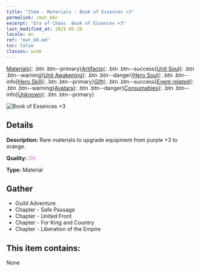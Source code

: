 ```yaml
---
title: "Item - Materials - Book of Essences +3"
permalink: /mat_60/
excerpt: "Era of Chaos  Book of Essences +3"
last_modified_at: 2021-05-28
locale: en
ref: "mat_60.md"
toc: false
classes: wide
---
```

 [Materials](/Items/){: .btn .btn--primary}[Artifacts](/Items/Artifacts/){: .btn .btn--success}[Unit Soul](/Items/UnitSoul/){: .btn .btn--warning}[Unit Awakening](/Items/UnitAwakening/){: .btn .btn--danger}[Hero Soul](/Items/HeroSoul/){: .btn .btn--info}[Hero Skill](/Items/HeroSkill/){: .btn .btn--primary}[Gift](/Items/Gift/){: .btn .btn--success}[Event related](/Items/Events/){: .btn .btn--warning}[Avatars](/Items/Avatars/){: .btn .btn--danger}[Consumables](/Items/Consumables/){: .btn .btn--info}[Unknown](/Items/Unknown/){: .btn .btn--primary}

 ![Book of Essences +3](/images/t/i_cailiao_hexin2.png)

## Details
 **Description:** Rare materials to upgrade equipment from purple +3 to orange.

 **Quality:** <span style="color: #DA70D6">OK</span>

 **Type:** Material

## Gather

*    Guild Adventure 
*    Chapter - Safe Passage 
*    Chapter - United Front 
*    Chapter - For King and Country 
*    Chapter - Liberation of the Empire 

## This item contains:

  None

